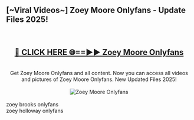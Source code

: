 <h2>[~Viral Videos~] Zoey Moore Onlyfans - Update Files 2025!</h2>
<br>
<div align="center">
<h2><a href="https://betterlinks.top/A2PfLJ" rel="nofollow">🔴 CLICK HERE 🌐==►► Zoey Moore Onlyfans</a></h2>
<br>
Get Zoey Moore Onlyfans and all content. Now you can access all videos and pictures of Zoey Moore Onlyfans. New Updated Files 2025!
<br>
<br>
<a href="https://betterlinks.top/A2PfLJ" rel="nofollow" data-target="animated-image.originalLink"><img src="https://i.ibb.co.com/WyWwxjT/player-gif2.gif" alt="Zoey Moore Onlyfans" style="max-width: 100%; display: inline-block;" data-target="animated-image.originalImage"></a>
</div>
<br>
zoey brooks onlyfans<br>
zoey holloway onlyfans